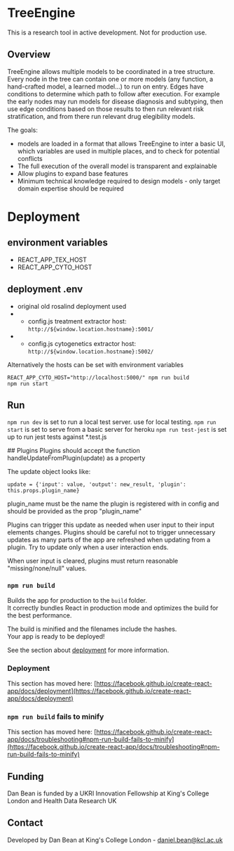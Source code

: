 # TreeEngine

This is a research tool in active development. Not for production use. 

## Overview
TreeEngine allows multiple models to be coordinated in a tree structure. Every node in the tree can contain one or more models (any function, a hand-crafted model, a learned model...) to run on entry. Edges have conditions to determine which path to follow after execution. For example the early nodes may run models for disease diagnosis and subtyping, then use edge conditions based on those results to then run relevant risk stratification, and from there run relevant drug elegibility models. 


The goals:
* models are loaded in a format that allows TreeEngine to inter a basic UI, which variables are used in multiple places, and to check for potential conflicts
* The full execution of the overall model is transparent and explainable
* Allow plugins to expand base features
* Minimum technical knowledge required to design models - only target domain expertise should be required

# Deployment
## environment variables
* REACT_APP_TEX_HOST
* REACT_APP_CYTO_HOST

## deployment .env
* original old rosalind deployment used
* * config.js treatment extractor host: `http://${window.location.hostname}:5001/`
* * config.js cytogenetics extractor host: `http://${window.location.hostname}:5002/`


Alternatively the hosts can be set with environment variables
```
REACT_APP_CYTO_HOST="http://localhost:5000/" npm run build
npm run start
```

## Run
`npm run dev` is set to run a local test server. use for local testing.
`npm run start` is set to serve from a basic server for heroku
`npm run test-jest` is set up to run jest tests against *.test.js

## Plugins
Plugins should accept the function handleUpdateFromPlugin(update) as a property

The update object looks like:

```update = {'input': value, 'output': new_result, 'plugin': this.props.plugin_name}```

plugin_name must be the name the plugin is registered with in config and should be provided as the prop "plugin_name"

Plugins can trigger this update as needed when user input to their input elements changes. Plugins should be careful not to trigger unnecessary updates as many parts of the app are refreshed when updating from a plugin. Try to update only when a user interaction ends.

When user input is cleared, plugins must return reasonable "missing/none/null" values. 


### `npm run build`

Builds the app for production to the `build` folder.\
It correctly bundles React in production mode and optimizes the build for the best performance.

The build is minified and the filenames include the hashes.\
Your app is ready to be deployed!

See the section about [deployment](https://facebook.github.io/create-react-app/docs/deployment) for more information.

### Deployment

This section has moved here: [https://facebook.github.io/create-react-app/docs/deployment](https://facebook.github.io/create-react-app/docs/deployment)

### `npm run build` fails to minify

This section has moved here: [https://facebook.github.io/create-react-app/docs/troubleshooting#npm-run-build-fails-to-minify](https://facebook.github.io/create-react-app/docs/troubleshooting#npm-run-build-fails-to-minify)

## Funding
Dan Bean is funded by a UKRI Innovation Fellowship at King's College London and Health Data Research UK

## Contact
Developed by Dan Bean at King's College London - daniel.bean@kcl.ac.uk
